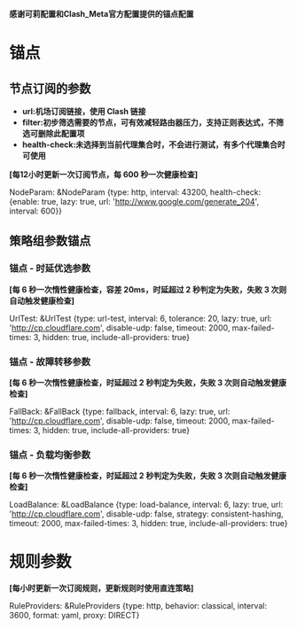 **感谢可莉配置和Clash_Meta官方配置提供的锚点配置**
# 锚点
## 节点订阅的参数 

- **url:机场订阅链接，使用 Clash 链接**
- **filter:初步筛选需要的节点，可有效减轻路由器压力，支持正则表达式，不筛选可删除此配置项**
- **health-check:未选择到当前代理集合时，不会进行测试，有多个代理集合时可使用**

**[每12小时更新一次订阅节点，每 600 秒一次健康检查]**

NodeParam: &NodeParam {type: http, interval: 43200, health-check: {enable: true, lazy: true, url: 'http://www.google.com/generate_204', interval: 600}}

## 策略组参数锚点
### 锚点 - 时延优选参数 

**[每 6 秒一次惰性健康检查，容差 20ms，时延超过 2 秒判定为失败，失败 3 次则自动触发健康检查]**

UrlTest: &UrlTest {type: url-test, interval: 6, tolerance: 20, lazy: true, url: 'http://cp.cloudflare.com', disable-udp: false, timeout: 2000, max-failed-times: 3, hidden: true, include-all-providers: true}
### 锚点 - 故障转移参数 

**[每 6 秒一次惰性健康检查，时延超过 2 秒判定为失败，失败 3 次则自动触发健康检查]**

FallBack: &FallBack {type: fallback, interval: 6, lazy: true, url: 'http://cp.cloudflare.com', disable-udp: false, timeout: 2000, max-failed-times: 3, hidden: true, include-all-providers: true}
### 锚点 - 负载均衡参数

**[每 6 秒一次惰性健康检查，时延超过 2 秒判定为失败，失败 3 次则自动触发健康检查]**

LoadBalance: &LoadBalance {type: load-balance, interval: 6, lazy: true, url: 'http://cp.cloudflare.com', disable-udp: false, strategy: consistent-hashing, timeout: 2000, max-failed-times: 3, hidden: true, include-all-providers: true}

# 规则参数

**[每小时更新一次订阅规则，更新规则时使用直连策略]**
 
RuleProviders: &RuleProviders {type: http, behavior: classical, interval: 3600, format: yaml, proxy: DIRECT}
